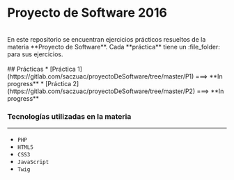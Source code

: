 # Proyecto de Software 2016
<br>
En este repositorio se encuentran ejercicios prácticos resueltos de la materia **Proyecto de Software**.
Cada **práctica** tiene un :file_folder: para sus ejercicios.
<br><br>
## Prácticas 
* [Práctica 1](https://gitlab.com/saczuac/proyectoDeSoftware/tree/master/P1) ===> **In progress**
* [Práctica 2](https://gitlab.com/saczuac/proyectoDeSoftware/tree/master/P2) ===> **In progress**
<br>

### Tecnologías utilizadas en la materia <hr>

+ `PHP`
+ `HTML5`
+ `CSS3`
+ `JavaScript`
+ `Twig`

